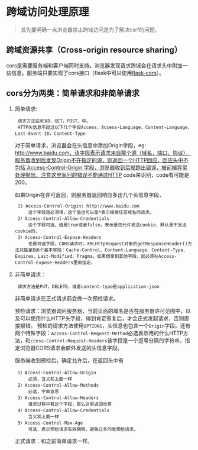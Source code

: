 # 跨域访问处理原理
> 首先要明确一点浏览器禁止跨域访问是为了解决csrf的问题。

## 跨域资源共享（Cross-origin resource sharing）
cors是需要服务端和客户端同时支持。浏览器发现请求跨域会在请求头中附加一些信息。服务端只要实现了cors接口（flask中可以使用[flask-cors](https://flask-cors.readthedocs.io/en/latest/)）。

## cors分为两类：简单请求和非简单请求
1. 简单请求:
		
		请求方法在HEAD，GET，POST，中。
		HTTP头信息不超过以下几个字段Access，Access-Language，Content-Language，Last-Event-ID，Content-Type

	对于简单请求，浏览器会在头信息中添加Origin字段，eg: http://www.baidu.com，该字段表示请求来自那个源（域名，端口，协议），服务器收到后发现Origin不在指定的源，则返回一个HTTP回应，回应头中不包括`Access-Control-Origin`字段，浏览器收到后就跑出错误，被前端异常处理抛出。注意这里返回的错误不能通过HTTP code来识别，code有可能是200。
	
	如果Origin在许可返回，则服务器返回响应多出几个头信息字段，
		
		1) Access-Control-Origin: http://www.baidu.com 
			这个字段是必须得，这个值也可以是*表示接受任意域名的请求。
		2）Access-Control-Allow-Credentials
			这个字段可选，值是true或者false，表示是否允许发送cookie，默认是不发送cookie的，
		3）Access-Control-Expose-Headers
			也是可选字段，CORS请求时，XMLHttpRequest对象的getResponseHeader()方法只能拿到6个基本字段：Cache-Control、Content-Language、Content-Type、Expires、Last-Modified、Pragma。如果想拿到其他字段，就必须在Access-Control-Expose-Headers里面指定。

2. 非简单请求：

		请求方法是PUT，DELETE，或者content-type是application-json
		
	非简单请求在正式请求前会做一次预检请求。
	
	预检请求：浏览器询问服务器，当前页面的域名是否在服务器许可范围中，以及可以使用什么HTTP头字段，得到肯定答复后，才会正式发起请求，否则直接报错。
	预检的请求方法使用`OPTIONS`，头信息也包含一个`Origin`字段。还有两个特殊字段：`Access-Control-Request-Method`必选表示用的什么HTTP方法，和`ccess-Control-Request-Headers`该字段是一个逗号分隔的字符串，指定浏览器CORS请求会额外发送的头信息字段。
	
	服务端收到预检后，确定允许后，在返回头中有
	
		1）Access-Control-Allow-Origin
			必须，含义和上面一样
		2）Access-Control-Allow-Methods
			必选，字面意思
		3）Access-Control-Allow-Headers
			请求过程中有这个字段，那么这里返回也有
		4）Access-Control-Allow-Credentials
			含义和上面一样
		5）Access-Control-Max-Age
			可选，表示预检请求有效期限，避免过多的发预检请求。
	
	正式请求：和之前简单请求一样。
	
	